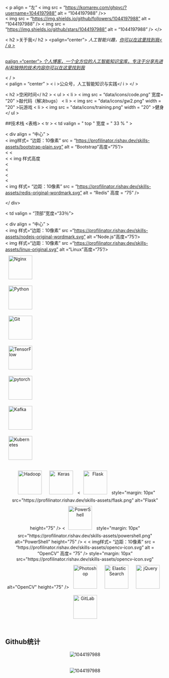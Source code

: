 < p align = “左” < img src = “https://komarev.com/ghpvc/?username=1044197988” alt = “1044197988” />>    
< img src = “https://img.shields.io/github/followers/1044197988”     alt = “1044197988”     /> 
< img src = “https://img.shields.io/github/stars/1044197988”    alt = “1044197988”   /> 
</>

< h2 >关于我</ h2 >
<palign=“center”> <i>人工智能兴趣，<a href=“https://www.zhihu.com/people/tian-shan-lao-ba-wang”>你可以在这里找到我< / a > </i> </p>​​     
palign =“center”> <i>个人博客，一个全方位的人工智能知识宝库，专注于分享先进AI和独特的技术内容<a href=“https://www.aiknowledge.cn”>你可以在这里找到我</a> </i> </p>​​​< / >​​    
< palign = “center” > < i >公众号，人工智能知识与实践</ i >   </ >​

< h2 >空闲时间</ h2 >
< ul >    < li >     < img src = “data/icons/code.png” 宽度= “20” >敲代码（解决bugs）
< li >     < img src = "data/icons/gw2.png"      width = "20"     >玩游戏
< li >     < img src = "data/icons/training.png"      width = "20"     >健身</ ul >

##技术栈
<表格> < tr > < td valign = " top " 宽度 = " 33 % " >



< div align = “中心”    >  
< img样式= “边距：10像素”  src = “https://profilinator.rishav.dev/skills-assets/bootstrap-plain.svg”  alt = “Bootstrap”高度=“75”/>  
< <        
< < img 样式高度  
<    
<      
<      
<      
< img 样式= “边距：10像素” src = “https://profilinator.rishav.dev/skills-assets/redis-original-wordmark.svg” alt = “Redis” 高度 = “75” />

</ div>

</td>  <     td valign = “顶部”宽度=“33％”>   



< div align = “中心”      >  
< img 样式=“边距：10像素” src =“https://profilinator.rishav.dev/skills-assets/nodejs-original-wordmark.svg” alt =“Node.js”高度=“75”/>  
< img 样式=“边距：10像素” src =“https://profilinator.rishav.dev/skills-assets/linux-original.svg” alt =“Linux”高度=“75”/>  
<img style="margin: 10px" src="https://profilinator.rishav.dev/skills-assets/nginx-original.svg" alt="Nginx" height="75" />  
<img style="margin: 10px" src="https://profilinator.rishav.dev/skills-assets/python-original.svg" alt="Python" height="75" />  
<img style="margin: 10px" src="https://profilinator.rishav.dev/skills-assets/git-scm-icon.svg" alt="Git" height="75" />  
<img style="margin: 10px" src="https://profilinator.rishav.dev/skills-assets/tensorflow-icon.svg" alt="TensorFlow" height="75" />  
<img style="margin: 10px" src="https://profilinator.rishav.dev/skills-assets/pytorch-icon.svg" alt="pytorch" height="75" />  
<img style="margin: 10px" src="https://profilinator.rishav.dev/skills-assets/apache_kafka-icon.svg" alt="Kafka" height="75" />  
<img style="margin: 10px" src="https://profilinator.rishav.dev/skills-assets/kubernetes-icon.svg" alt="Kubernetes" height="75" />  
</div>

</td><td valign="top" width="33%">



<div align="center">  
<img style="margin: 10px" src="https://profilinator.rishav.dev/skills-assets/apache_hadoop-icon.svg" alt="Hadoop" height="75" />  
<img style="margin: 10px" src="https://profilinator.rishav.dev/skills-assets/keras.png" alt="Keras" height="75" />  
<<img style="margin: 10px" src="https://profilinator.rishav.dev/skills-assets/flask.png" alt="Flask" height="75" />  style="margin: 10px" src="https://profilinator.rishav.dev/skills-assets/flask.png" alt="Flask" height="75" />  
<<img style="margin: 10px" src="https://profilinator.rishav.dev/skills-assets/powershell.png" alt="PowerShell" height="75" />  style="margin: 10px" src="https://profilinator.rishav.dev/skills-assets/powershell.png" alt="PowerShell" height="75" />  
<  <  img样式= “边距：10像素”   src = “https://profilinator.rishav.dev/skills-assets/opencv-icon.svg”   alt = “OpenCV” 高度= “75”   />   style="margin: 10px" src="https://profilinator.rishav.dev/skills-assets/opencv-icon.svg" alt="OpenCV" height="75" />  
<img style="margin: 10px" src="https://profilinator.rishav.dev/skills-assets/photoshop-plain.svg" alt="Photoshop" height="75" />  
<img style="margin: 10px" src="https://profilinator.rishav.dev/skills-assets/elasticsearch.png" alt="Elastic Search" height="75" />  
<img style="margin: 10px" src="https://profilinator.rishav.dev/skills-assets/jquery.png" alt="jQuery" height="75" />  
<img style="margin: 10px" src="https://profilinator.rishav.dev/skills-assets/gitlab.svg" alt="GitLab" height="75" />  
</div>

</td></tr></table>  

<br/>  

<h2>Github统计</h2>
<p align="center">
  <img align="center" src="https://github-readme-stats.vercel.app/api/top-langs/?username=1044197988&layout=compact&hide=html" alt="1044197988"  />
  <br/><br/><br/>  
  <img align="center" src="https://github-readme-stats.vercel.app/api?username=1044197988&show_icons=true&theme=radical" alt="1044197988"  />
</p>

<!--
**1044197988/1044197988** is a ✨ _special_ ✨ repository because its `README.md` (this file) appears on your GitHub profile.

